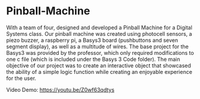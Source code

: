 # Pinball-Machine
With a team of four, designed and developed a Pinball Machine for a Digital Systems class. Our pinball machine was created using photocell sensors, a piezo buzzer, a raspberry pi, a Basys3 board (pushbuttons and seven segment display), as well as a multitude of wires. The base project for the Basys3 was provided by the professor, which only required modifications to one c file (which is included under the Basys 3 Code folder). The main objective of our project was to create an interactive object that showcased the ability of a simple logic function while creating an enjoyable experience for the user. 

Video Demo: https://youtu.be/Z0wf63qdtys 
